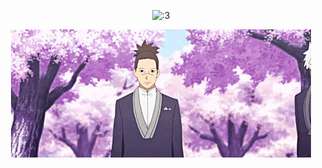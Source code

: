 <p align="center">
<img src="ee48619529f4ea2d0ee5066d0ba294e4.gif" alt=":3">

<p align="center">
<img src="tumblr_ona1daKnSR1v07xajo1_500.gif" alt=":D">
